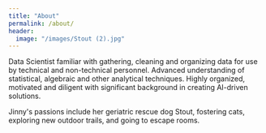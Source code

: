 ```yaml
---
title: "About"
permalink: /about/
header:
  image: "/images/Stout (2).jpg"
---
```


Data Scientist familiar with gathering, cleaning and organizing data for use by technical and non-technical personnel. Advanced understanding of statistical, algebraic and other analytical techniques. Highly organized, motivated and diligent with significant background in creating AI-driven solutions. 

Jinny's passions include her geriatric rescue dog Stout, fostering cats, exploring new outdoor trails, and going to escape rooms. 
